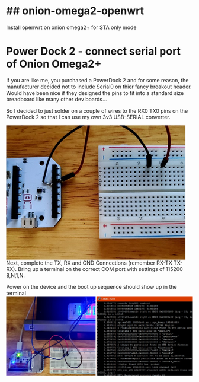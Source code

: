 # ## onion-omega2-openwrt ##
Install openwrt on onion omega2+ for STA only mode

# Power Dock 2 - connect serial port of Onion Omega2+
If you are like me, you purchased a PowerDock 2 and for some reason, the manufacturer decided not to include Serial0 on thier fancy breakout header.  Would have been nice if they designed the pins to fit into a standard size breadboard like many other dev boards...

So I decided to just solder on a couple of wires to the RX0 TX0 pins on the PowerDock 2 so that I can use my own 3v3 USB-SERIAL converter.

<img src="pictures/solder-serial-powerdock2.jpg" alt="Picture of Serial Solder Connections" style="float: left; margin-right: 10px;" />

Next, complete the TX, RX and GND Connections (remember RX-TX TX-RX).  Bring up a terminal on the correct COM port with settings of 115200 8,N,1,N.

Power on the device and the boot up sequence should show up in the terminal
<img src="pictures/serial_powerdock2.jpg" alt="Picture of Serial Connections" style="float: left; margin-right: 10px;" />
